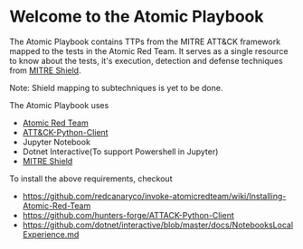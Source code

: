 # Welcome to the Atomic Playbook

The Atomic Playbook contains TTPs from the MITRE ATT&CK framework mapped to the tests in the Atomic Red Team. It serves as a single resource to know about the tests, it's execution, detection and defense techniques from [MITRE Shield](shield.mitre.org). 

Note: Shield mapping to subtechniques is yet to be done.

The Atomic Playbook uses 
- [Atomic Red Team](https://github.com/redcanaryco/atomic-red-team)
- [ATT&CK-Python-Client](https://github.com/hunters-forge/ATTACK-Python-Client)
- Jupyter Notebook
- Dotnet Interactive(To support Powershell in Jupyter)
- [MITRE Shield](shield.mitre.org)

To install the above requirements, checkout
- https://github.com/redcanaryco/invoke-atomicredteam/wiki/Installing-Atomic-Red-Team
- https://github.com/hunters-forge/ATTACK-Python-Client
- https://github.com/dotnet/interactive/blob/master/docs/NotebooksLocalExperience.md